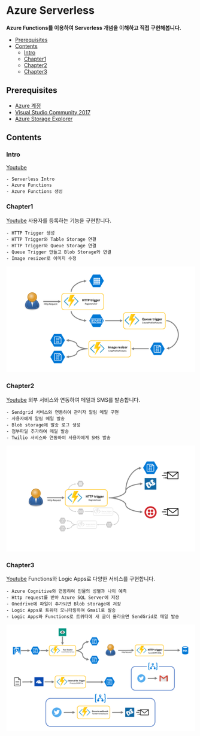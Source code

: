 # Azure Serverless
**Azure Functions를 이용하여 Serverless 개념을 이해하고 직접 구현해봅니다.**

- [Prerequisites](#prerequisites)
- [Contents](#contents)
    - [Intro](#intro)
    - [Chapter1](#chapter1)
    - [Chapter2](#chapter2)
    - [Chapter3](#chapter3)


## Prerequisites
- [Azure 계정](https://azure.microsoft.com/ko-kr/)
- [Visual Studio Community 2017](https://visualstudio.microsoft.com/ko/thank-you-downloading-visual-studio/?sku=Community&rel=15)
- [Azure Storage Explorer](https://azure.microsoft.com/ko-kr/features/storage-explorer/)

## Contents

### Intro
[Youtube](https://goo.gl/LFpWtC)

    - Serverless Intro
    - Azure Functions
    - Azure Functions 생성

### Chapter1
[Youtube](https://goo.gl/cUvQ2g)
사용자를 등록하는 기능을 구현합니다.

    - HTTP Trigger 생성
    - HTTP Trigger와 Table Storage 연결
    - HTTP Trigger와 Queue Storage 연결
    - Queue Trigger 만들고 Blob Storage와 연결
    - Image resizer로 이미지 수정

![](/data/chapter01.PNG)

### Chapter2
[Youtube](https://www.youtube.com/playlist?list=PLoZOyjmMkw9luSZZrF0EMaopZJWjkjFv2)
외부 서비스와 연동하여 메일과 SMS를 발송합니다.

    - Sendgrid 서비스와 연동하여 관리자 알림 메일 구현
    - 사용자에게 알림 메일 발송
    - Blob storage에 발송 로그 생성
    - 첨부파일 추가하여 메일 발송
    - Twilio 서비스와 연동하여 사용자에게 SMS 발송

![](/data/chapter02.PNG)

### Chapter3
[Youtube](https://)
Functions와 Logic Apps로 다양한 서비스를 구현합니다.

    - Azure Cognitive와 연동하여 인물의 성별과 나이 예측
    - Http request를 받아 Azure SQL Server에 저장
    - Onedrive에 파일이 추가되면 Blob storage에 저장
    - Logic Apps로 트위터 모니터링하여 Gmail로 발송
    - Logic Apps와 Functions로 트위터에 새 글이 올라오면 SendGrid로 메일 발송

![](/data/chapter03.PNG)
